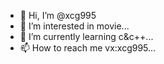 - 👋 Hi, I’m @xcg995
- 👀 I’m interested in movie...
- 🌱 I’m currently learning c&c++...
- 📫 How to reach me vx:xcg995...
<!---- 💞️ I’m looking to collaborate on ...--->
<!---
xcg995/xcg995 is a ✨ special ✨ repository because its `README.md` (this file) appears on your GitHub profile.
You can click the Preview link to take a look at your changes.
--->
